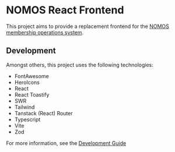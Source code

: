 # NOMOS React Frontend

This project aims to provide a replacement frontend for the [NOMOS membership operations system](https://github.com/vhs/nomos).

## Development

Amongst others, this project uses the following technologies:

- FontAwesome
- HeroIcons
- React
- React Toastify
- SWR
- Tailwind
- Tanstack (React) Router
- Typescript
- Vite
- Zod

For more information, see the [Development Guide](./docs/Development.md)
